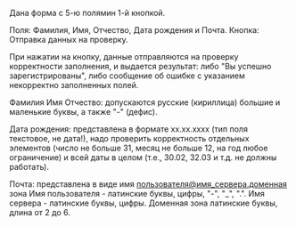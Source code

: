 Дана форма с 5-ю полямин 1-й кнопкой.

Поля: Фамилия, Имя, Отчество, Дата рождения и Почта.
Кнопка: Отправка данных на проверку.

При нажатии на кнопку, данные отправляются на проверку корректности заполнения, и выдается результат: 
либо "Вы успешно зарегистрированы", 
либо сообщение об ошибке с указанием некорректно заполненных полей.

Фамилия Имя Отчество: допускаются русские (кириллица) большие и маленькие буквы, а также "-" (дефис).

Дата рождения: представлена в формате хх.хх.хххх (тип поля текстовое, не дата!), надо проверить корректность отдельных элементов (число не больше 31, месяц не больше 12, на год любое ограничение) и всей даты в целом (т.е., 30.02, 32.03 и т.д. не должны работать).

Почта: представлена в виде имя пользователя@имя_сервера.доменная зона 
Имя пользователя - латинские буквы, цифры, "-", "_", ".". 
Имя сервера - латинские буквы, цифры.
Доменная зона латинские буквы, длина от 2 до 6.
